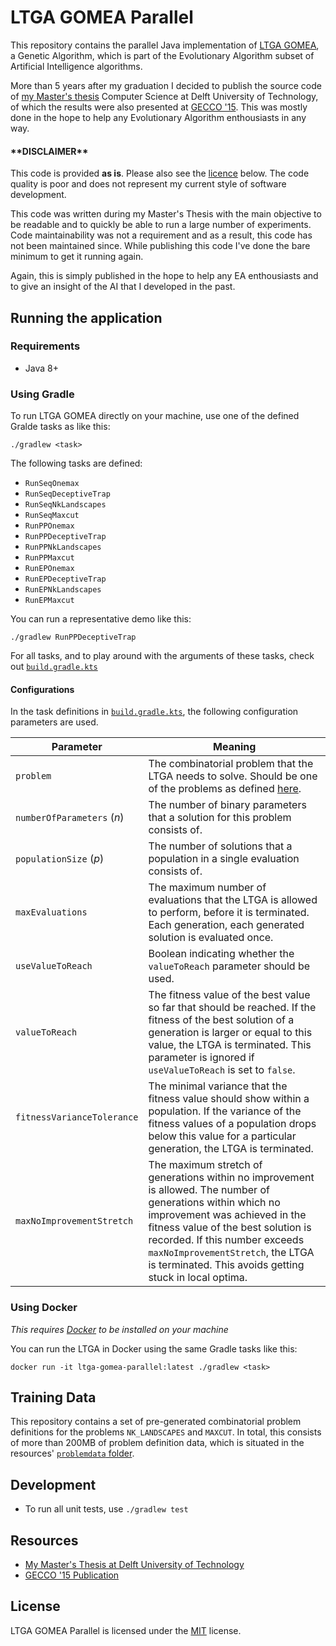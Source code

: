 # LTGA GOMEA Parallel
This repository contains the parallel Java implementation of [LTGA GOMEA](https://homepages.cwi.nl/~bosman/source_code.php), a Genetic Algorithm, which is part of the Evolutionary Algorithm subset of Artificial Intelligence algorithms.

More than 5 years after my graduation I decided to publish the source code of [my Master's thesis](https://repository.tudelft.nl/islandora/object/uuid%3A6cf6c908-0f5d-4096-b3ad-aa96fd1ff382) Computer Science at Delft University of Technology, of which the results were also presented at [GECCO '15](). 
This was mostly done in the hope to help any Evolutionary Algorithm enthousiasts in any way.

#### \*\*DISCLAIMER\*\* 

This code is provided **as is**. Please also see the [licence](#license) below. The code quality is poor and does not represent my current style of software development.

This code was written during my Master's Thesis with the main objective to be readable and to quickly be able to run a large number of experiments.
Code maintainability was not a requirement and as a result, this code has not been maintained since. While publishing this code I've done the bare minimum to get it running again. 

Again, this is simply published in the hope to help any EA enthousiasts and to give an insight of the AI that I developed in the past.

## Running the application

### Requirements

* Java 8+

### Using Gradle
To run LTGA GOMEA directly on your machine, use one of the defined Gralde tasks as like this:

```shell
./gradlew <task>
```

The following tasks are defined:

* `RunSeqOnemax`
* `RunSeqDeceptiveTrap`
* `RunSeqNkLandscapes`
* `RunSeqMaxcut`
* `RunPPOnemax`
* `RunPPDeceptiveTrap`
* `RunPPNkLandscapes`
* `RunPPMaxcut`
* `RunEPOnemax`
* `RunEPDeceptiveTrap`
* `RunEPNkLandscapes`
* `RunEPMaxcut`


You can run a representative demo like this:

```shell
./gradlew RunPPDeceptiveTrap
```

For all tasks, and to play around with the arguments of these tasks, check out [`build.gradle.kts`](app/build.gradle.kts)

#### Configurations
In the task definitions in [`build.gradle.kts`](app/build.gradle.kts), the following configuration parameters are used.

| Parameter | Meaning |
|---|---|
| `problem` | The combinatorial problem that the LTGA needs to solve. Should be one of the problems as defined [here](app/src/main/java/com/rdebokx/ltga/shared/Problem.java).
| `numberOfParameters` (_n_) | The number of binary parameters that a solution for this problem consists of. |
| `populationSize` (_p_) | The number of solutions that a population in a single evaluation consists of. |
| `maxEvaluations` | The maximum number of evaluations that the LTGA is allowed to perform, before it is terminated. Each generation, each generated solution is evaluated once. |
| `useValueToReach` | Boolean indicating whether the `valueToReach` parameter should be used. |
| `valueToReach` | The fitness value of the best value so far that should be reached. If the fitness of the best solution of a generation is larger or equal to this value, the LTGA is terminated. This parameter is ignored if `useValueToReach` is set to `false`. |
| `fitnessVarianceTolerance` | The minimal variance that the fitness value should show within a population. If the variance of the fitness values of a population drops below this value for a particular generation, the LTGA is terminated. |
| `maxNoImprovementStretch` | The maximum stretch of generations within no improvement is allowed. The number of generations within which no improvement was achieved in the fitness value of the best solution is recorded. If this number exceeds `maxNoImprovementStretch`, the LTGA is terminated. This avoids getting stuck in local optima. |

### Using Docker

_This requires [Docker](https://www.docker.com/get-started) to be installed on your machine_

You can run the LTGA in Docker using the same Gradle tasks like this:

```shell
docker run -it ltga-gomea-parallel:latest ./gradlew <task>
```

## Training Data

This repository contains a set of pre-generated combinatorial problem definitions for the problems `NK_LANDSCAPES` and `MAXCUT`.
In total, this consists of more than 200MB of problem definition data, which is situated in the resources' [`problemdata` folder](app/src/main/resources/problemdata).

## Development

* To run all unit tests, use `./gradlew test`

## Resources

* [My Master's Thesis at Delft University of Technology](https://repository.tudelft.nl/islandora/object/uuid%3A6cf6c908-0f5d-4096-b3ad-aa96fd1ff382)
* [GECCO '15 Publication](http://dl.acm.org/citation.cfm?id=2739482.2764679)

## License

LTGA GOMEA Parallel is licensed under the [MIT](LICENSE) license.
